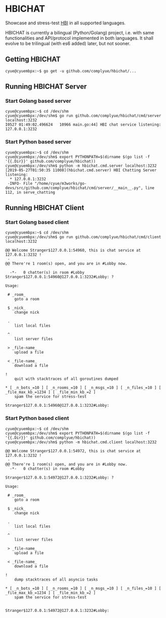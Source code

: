 # HBICHAT

Showcase and stress-test [HBI](https://github.com/complyue/hbi) in all supported languages.

HBICHAT is currently a bilingual (Python/Golang) project, i.e. with same functionalities
and API/protocol implemented in both languages.
It shall evolve to be trilingual (with es6 added) later, but not sooner.

## Getting HBICHAT

```console
cyue@cyuembpx:~$ go get -u github.com/complyue/hbichat/...
```

## Running HBICHAT Server

### Start Golang based server

```console
cyue@cyuembpx:~$ cd /dev/shm
cyue@cyuembpx:/dev/shm$ go run github.com/complyue/hbichat/cmd/server localhost:3232
I0527 01:49:02.496624   10966 main.go:44] HBI chat service listening: 127.0.0.1:3232
```

### Start Python based server

```console
cyue@cyuembpx:~$ cd /dev/shm
cyue@cyuembpx:/dev/shm$ export PYTHONPATH=$(dirname $(go list -f '{{.Dir}}' github.com/complyue/hbichat))
cyue@cyuembpx:/dev/shm$ python -m hbichat.cmd.server localhost:3232
[2019-05-27T01:50:35 11008](hbichat.cmd.server) HBI Chatting Server listening:
  * 127.0.0.1:3232
 -INFO- File "/home/cyue/m3works/go-devs/src/github.com/complyue/hbichat/cmd/server/__main__.py", line 112, in serve_chatting
```

## Running HBICHAT Client

### Start Golang based client

```console
cyue@cyuembpx:~$ cd /dev/shm
cyue@cyuembpx:/dev/shm$ go run github.com/complyue/hbichat/cmd/client localhost:3232

@@ Welcome Stranger$127.0.0.1:54960, this is chat service at 127.0.0.1:3232 !
 -
@@ There're 1 room(s) open, and you are in #Lobby now.

  -*-	0 chatter(s) in room #Lobby
Stranger$127.0.0.1:54960@127.0.0.1:3232#Lobby: ?

Usage:

 # _room_
    goto a room

 $ _nick_
    change nick

 .
    list local files

 ^
    list server files

 > _file-name_
    upload a file

 < _file-name_
    download a file

!
    quit with stacktraces of all goroutines dumped

* [ _n_bots_=10 ] [ _n_rooms_=10 ] [ _n_msgs_=10 ] [ _n_files_=10 ] [ _file_max_kb_=1234 ] [ _file_min_kb_=2 ]
    spam the service for stress-test

Stranger$127.0.0.1:54960@127.0.0.1:3232#Lobby:

```

### Start Python based client

```console
cyue@cyuembpx:~$ cd /dev/shm
cyue@cyuembpx:/dev/shm$ export PYTHONPATH=$(dirname $(go list -f '{{.Dir}}' github.com/complyue/hbichat))
cyue@cyuembpx:/dev/shm$ python -m hbichat.cmd.client localhost:3232

@@ Welcome Stranger$127.0.0.1:54972, this is chat service at 127.0.0.1:3232 !
 -
@@ There're 1 room(s) open, and you are in #Lobby now.
  -*-	0 chatter(s) in room #Lobby

Stranger$127.0.0.1:54972@127.0.0.1:3232#Lobby: ?

Usage:

 # _room_
    goto a room

 $ _nick_
    change nick

 .
    list local files

 ^
    list server files

 > _file-name_
    upload a file

 < _file-name_
    download a file

!
    dump stacktraces of all asyncio tasks

* [ _n_bots_=10 ] [ _n_rooms_=10 ] [ _n_msgs_=10 ] [ _n_files_=10 ] [ _file_max_kb_=1234 ] [ _file_min_kb_=2 ]
    spam the service for stress-test


Stranger$127.0.0.1:54972@127.0.0.1:3232#Lobby:

```
